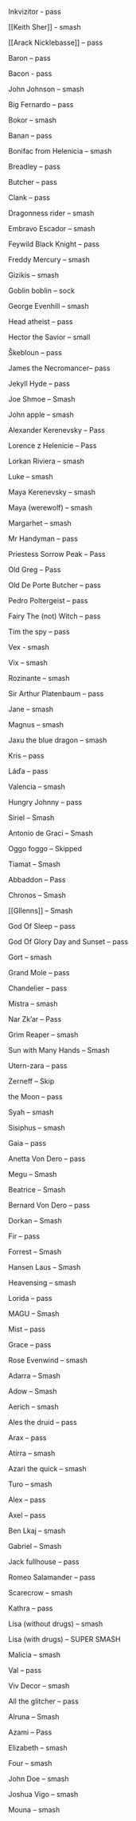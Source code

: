 Inkvizitor -  pass

[[Keith Sher]]  - smash

[[Arack Nicklebasse]]  – pass

Baron – pass

Bacon - pass

John Johnson – smash

Big Fernardo – pass

Bokor – smash

Banan – pass 

Bonifac from Helenicia – smash

Breadley – pass

Butcher – pass

Clank – pass

Dragonness rider – smash

Embravo Escador – smash

Feywild Black Knight – pass 

Freddy Mercury – smash

Gizikis – smash

Goblin boblin – sock

George Evenhill – smash

Head atheist – pass

Hector the Savior – small
 
Škebloun – pass

James  the Necromancer– pass

Jekyll Hyde – pass

Joe Shmoe – Smash

John apple – smash

Alexander Kerenevsky – Pass

Lorence z Helenicie – Pass

Lorkan Riviera – smash

Luke – smash

Maya Kerenevsky – smash

Maya (werewolf) – smash

Margarhet – smash

Mr Handyman – pass

Priestess Sorrow Peak – Pass

Old Greg – Pass

Old De Porte Butcher – pass

Pedro Poltergeist – pass

Fairy The (not) Witch – pass 

Tim the spy – pass 

Vex - smash 

Vix – smash 

Rozinante – smash 

Sir Arthur Platenbaum – pass 

Jane – smash 

Magnus – smash 

Jaxu the blue dragon – smash

Kris – pass 

Láďa – pass  

Valencia – smash 

Hungry Johnny – pass 

Siriel – Smash 

Antonio de Graci – Smash 

Oggo foggo – Skipped

Tiamat – Smash 

Abbaddon – Pass 

Chronos – Smash 

[[Gllenns]] – Smash 

God Of Sleep – pass 

God Of Glory Day and Sunset – pass 

Gort – smash 

Grand Mole – pass 

Chandelier – pass 

Mistra – smash 

Nar Zk’ar – Pass

Grim Reaper – smash 

Sun with Many Hands – Smash 

Utern-zara – pass 

Zerneff – Skip 

the Moon – pass 

Syah – smash

Sisiphus – smash

Gaia – pass 

Anetta Von Dero – pass 

Megu – Smash 

Beatrice – Smash 

Bernard Von Dero – pass 

Dorkan – Smash  

Fir – pass 

Forrest – Smash 
 
Hansen Laus – Smash 

Heavensing – smash 

Lorida – pass 

MAGU – Smash 

Mist – pass 

Grace – pass 

Rose Evenwind – smash 

Adarra – Smash 

Adow – Smash 

Aerich – smash 

Ales the druid – pass 

Arax – pass 

Atirra – smash  

Azari the quick – smash 

Turo – smash

Alex – pass

Axel – pass

Ben Lkaj – smash 

Gabriel – Smash 

Jack fullhouse – pass 

Romeo Salamander – pass 

Scarecrow –  smash

Kathra – pass 

Lisa (without drugs) – smash 

Lisa (with drugs) – SUPER SMASH 

Malicia – smash 

Val – pass 

Viv Decor – smash 

All the glitcher – pass 

Alruna – Smash 

Azami – Pass 

Elizabeth – smash 

Four – smash 

John Doe – smash 

Joshua Vigo – smash 

Mouna – smash 


